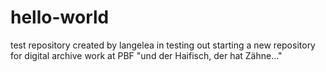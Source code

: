 # hello-world
test repository
created by langelea in testing out starting a new repository for digital archive work at PBF
"und der Haifisch, der hat Zähne..."
